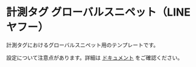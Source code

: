 # 計測タグ グローバルスニペット（LINEヤフー）

計測タグにおけるグローバルスニペット用のテンプレートです。

設定について注意点があります。詳細は [ドキュメント](https://ads-developers.yahoo.co.jp/ja/lytag/post/30590629.html) をご確認ください。